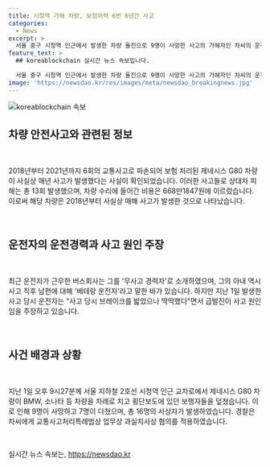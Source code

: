 ```yaml
---
title: 시청역 가해 차량, 보험이력 6번 6년간 사고
categories:
  - News
excerpt: >
  서울 중구 시청역 인근에서 발생한 차량 돌진으로 9명이 사망한 사고의 가해자인 차씨의 운전 경력이 새로운 논란거리로 부상했다. 차씨가 운전한 제네시스 G80 차량은 2018년 이후 매년 적어도 6번의 교통사고를 낸 것으로 확인되었는데, 이로 인해 상대차 피해는 13회 발생하고 수리 비용은 668만1847원에 달한 것으로 조사됐다. 또한, 차씨의 주장과는 상반되게, 차량을 함께 사용한 아내를 포함한 누구인지는 확인되지 않은 상황이다. 이 사건으로 경찰은 차씨에게 중대한 혐의를 적용하여 수사 중이다.
feature_text: >
  ## koreablockchain 실시간 뉴스 속보입니다.

  서울 중구 시청역 인근에서 발생한 차량 돌진으로 9명이 사망한 사고의 가해자인 차씨의 운전 경력이 새로운 논란거리로 부상했다. 차씨가 운전한 제네시스 G80 차량은 2018년 이후 매년 적어도 6번의 교통사고를 낸 것으로 확인되었는데, 이로 인해 상대차 피해는 13회 발생하고 수리 비용은 668만1847원에 달한 것으로 조사됐다. 또한, 차씨의 주장과는 상반되게, 차량을 함께 사용한 아내를 포함한 누구인지는 확인되지 않은 상황이다. 이 사건으로 경찰은 차씨에게 중대한 혐의를 적용하여 수사 중이다.
image: 'https://newsdao.kr/res/images/meta/newsdao_breakingnews.jpg'
---
```


<p><img src="https://newsdao.kr/res/images/meta/newsdao_breakingnews.jpg" alt="koreablockchain 속보" /></p>

<h2 data-ke-size="size26">차량 안전사고와 관련된 정보</h2>

<p data-ke-size="size16">&nbsp;</p>

<p>2018년부터 2021년까지 6회의 교통사고로 파손되어 보험 처리된 제네시스 G80 차량이 사실상 매년 사고가 발생했다는 사실이 확인되었습니다. 이러한 사고들로 상대차 피해는 총 13회 발생했으며, 차량 수리에 들어간 비용은 668만1847원에 이르렀습니다. 이로써 해당 차량은 2018년부터 사실상 매해 사고가 발생한 것으로 나타났습니다.</p>

<p data-ke-size="size16">&nbsp;</p>

<h2 data-ke-size="size26">운전자의 운전경력과 사고 원인 주장</h2>

<p data-ke-size="size16">&nbsp;</p>

<p>최근 운전자가 근무한 버스회사는 그를 '무사고 경력자'로 소개하였으며, 그의 아내 역시 사고 직후 남편에 대해 '베테랑 운전자'라고 말한 바가 있습니다. 하지만 지난 1일 발생한 사고 당시 운전자는 "사고 당시 브레이크를 밟았으나 딱딱했다"면서 급발진이 사고 원인임을 주장하고 있습니다.</p>

<p data-ke-size="size16">&nbsp;</p>

<h2 data-ke-size="size26">사건 배경과 상황</h2>

<p data-ke-size="size16">&nbsp;</p>

<p>지난 1일 오후 9시27분께 서울 지하철 2호선 시청역 인근 교차로에서 제네시스 G80 차량이 BMW, 소나타 등 차량을 차례로 치고 횡단보도에 있던 보행자들을 덮쳤습니다. 이로 인해 9명이 사망하고 7명이 다쳤으며, 총 16명의 사상자가 발생하였습니다. 경찰은 차씨에게 교통사고처리특례법상 업무상 과실치사상 혐의를 적용하였습니다.</p>

<p data-ke-size="size16">&nbsp;</p>
실시간 뉴스 속보는, <a href="https://newsdao.kr" rel="dofollow">https://newsdao.kr</a>


